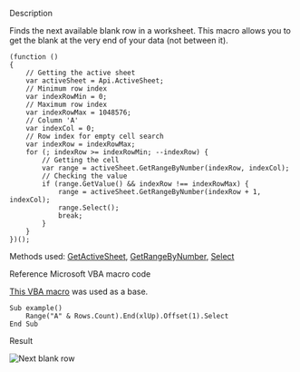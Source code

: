Description

Finds the next available blank row in a worksheet. This macro allows you to get the blank at the very end of your data (not between it).

```
(function () 
{
    // Getting the active sheet
    var activeSheet = Api.ActiveSheet;
    // Minimum row index
    var indexRowMin = 0;
    // Maximum row index
    var indexRowMax = 1048576;
    // Column 'A'
    var indexCol = 0;
    // Row index for empty cell search
    var indexRow = indexRowMax;
    for (; indexRow >= indexRowMin; --indexRow) {
        // Getting the cell
        var range = activeSheet.GetRangeByNumber(indexRow, indexCol);
        // Checking the value
        if (range.GetValue() && indexRow !== indexRowMax) {
            range = activeSheet.GetRangeByNumber(indexRow + 1, indexCol);
            range.Select();
            break;
        }
    }
})();
```

Methods used: [GetActiveSheet](/officeapi/spreadsheetapi/api/getactivesheet), [GetRangeByNumber](/officeapi/spreadsheetapi/apiworksheet/getrangebynumber), [Select](/officeapi/spreadsheetapi/apirange/select)

Reference Microsoft VBA macro code

[This VBA macro](https://www.teachexcel.com/excel-tutorial/find-the-next-blank-row-with-vba-macros-in-excel_1261.html) was used as a base.

```
Sub example()
    Range("A" & Rows.Count).End(xlUp).Offset(1).Select
End Sub
```

Result

![Next blank row](/content/img/plugins/next_blank_row.png)
